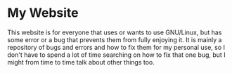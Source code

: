 # My Website

This website is for everyone that uses or wants to use GNU/Linux, but has some
error or a bug that prevents them from fully enjoying it. It is mainly a
repository of bugs and errors and how to fix them for my personal use, so I
don't have to spend a lot of time searching on how to fix that one bug, but I
might from time to time talk about other things too.
